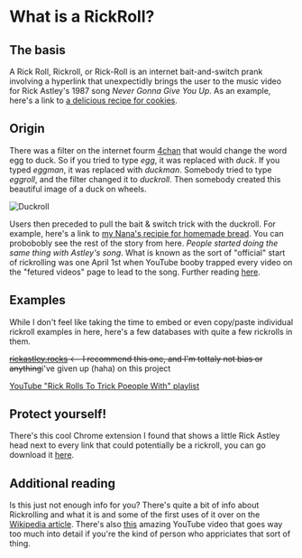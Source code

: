 # What is a RickRoll?

## The basis
A Rick Roll, Rickroll, or Rick-Roll is an internet bait-and-switch prank involving a hyperlink that unexpectidly brings the user to the music video for Rick Astley's 1987 song *Never Gonna Give You Up*. As an example, here's a link to [a delicious recipe for cookies](https://youtu.be/dQw4w9WgXcQ).

## Origin

There was a filter on the internet fourm [4chan](https://www.4channel.org/) that would change the word egg to duck. So if you tried to type *egg*, it was replaced with *duck*. If you typed *eggman*, it was replaced with *duckman*. Somebody tried to type *eggroll*, and the filter changed it to *duckroll*. Then somebody created this beautiful image of a duck on wheels.

 ![Duckroll](https://i.kym-cdn.com/entries/icons/original/000/000/305/duckroll169.jpg)
 
Users then preceded to pull the bait & switch trick with the duckroll. For example, here's a link to [my Nana's recipie for homemade bread](https://i.kym-cdn.com/entries/icons/original/000/000/305/duckroll169.jpg). You can probobobly see the rest of the story from here. *People started doing the same thing with Astley's song*. What is known as the sort of "official" start of rickrolling was one April 1st when YouTube booby trapped every video on the "fetured videos" page to lead to the song. Further reading [here](https://www.wired.com/2008/04/youtube-rickrol/).

## Examples

While I don't feel like taking the time to embed or even copy/paste individual rickroll examples in here, here's a few databases with quite a few rickrolls in them. 

~~[rickastley.rocks](http://rickastley.rocks) <-- I recommend this one, and I'm tottaly not bias or anything~~i've given up (haha) on this project

[YouTube "Rick Rolls To Trick Poeople With" playlist](https://www.youtube.com/playlist?list=PLVbxVQf7e2KRz1J34jFf7jDJFDT9lvnQ9)

## Protect yourself!

There's this cool Chrome extension I found that shows a little Rick Astley head next to every link that could potentially be a rickroll, you can go download it [here](https://chrome.google.com/webstore/detail/rick-roll-detector/naiegljfmojjaphollbjobpedcdnkkfp?hl=en).

## Additional reading

Is this just not enough info for you? There's quite a bit of info about Rickrolling and what it is and some of the first uses of it over on the [Wikipedia article](https://wikipedia.org/wiki/Rickrolling).
There's also [this](https://www.youtube.com/watch?v=QMW4AqbuSGg) amazing YouTube video that goes way too much into detail if you're the kind of person who appriciates that sort of thing.
